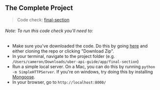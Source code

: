 ## The Complete Project

> Code check: [final-section](https://github.com/Thinkful/uber-api-guide/tree/master/app/final-section)

###### Note: To run this code check you'll need to:
- Make sure you've downloaded the code. Do this by going [here](https://github.com/Thinkful/uber-api-guide) and either cloning the repo or clicking "Download Zip".
- In your terminal, navigate to the project folder (e.g. `/Users/cameron/Downloads/uber-api-guide/app/final-section`)
- Run a simple local server. On a Mac, you can do this by running `python -m SimpleHTTPServer`. If you're on windows, try doing this by installing [Mongoose](https://code.google.com/p/mongoose/).
- In your browser, go to `http://localhost:8000/`